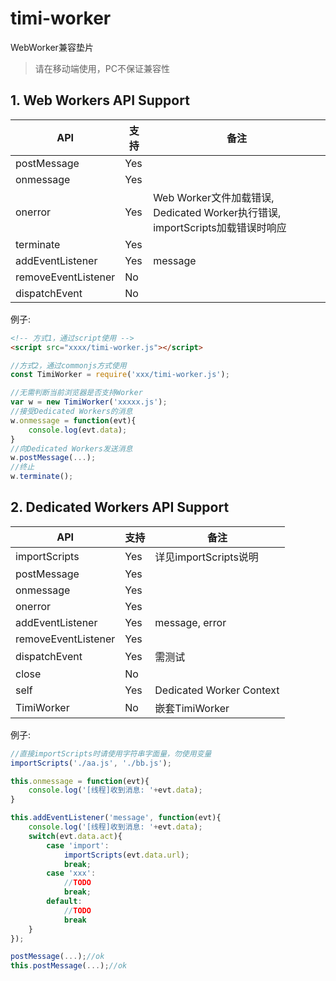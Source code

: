 # timi-worker
WebWorker兼容垫片
>请在移动端使用，PC不保证兼容性

## 1. Web Workers API Support

| API | 支持 | 备注 |
|---|---|---|
|postMessage|Yes||
|onmessage|Yes||
|onerror|Yes|Web Worker文件加载错误, Dedicated Worker执行错误, importScripts加载错误时响应|
|terminate|Yes||
|addEventListener|Yes|message|
|removeEventListener|No||
|dispatchEvent|No||

例子:
```html
<!-- 方式1，通过script使用 -->
<script src="xxxx/timi-worker.js"></script>
```
```javascript
//方式2，通过commonjs方式使用
const TimiWorker = require('xxx/timi-worker.js');
```
```javascript
//无需判断当前浏览器是否支持Worker
var w = new TimiWorker('xxxxx.js');
//接受Dedicated Workers的消息
w.onmessage = function(evt){
    console.log(evt.data);
}
//向Dedicated Workers发送消息
w.postMessage(...);
//终止
w.terminate();
```

## 2. Dedicated Workers API Support

| API | 支持 | 备注 |
|---|---|---|
|importScripts|Yes|详见importScripts说明|
|postMessage|Yes||
|onmessage|Yes||
|onerror|Yes||
|addEventListener|Yes|message, error|
|removeEventListener|Yes||
|dispatchEvent|Yes|需测试|
|close|No||
|self|Yes|Dedicated Worker Context|
|TimiWorker|No|嵌套TimiWorker|

例子:
```javascript
//直接importScripts时请使用字符串字面量，勿使用变量
importScripts('./aa.js', './bb.js');

this.onmessage = function(evt){
    console.log('[线程]收到消息: '+evt.data);
}

this.addEventListener('message', function(evt){
    console.log('[线程]收到消息: '+evt.data);
    switch(evt.data.act){
        case 'import':
            importScripts(evt.data.url);
            break;
        case 'xxx':
            //TODO
            break;
        default:
            //TODO
            break
    }
});

postMessage(...);//ok
this.postMessage(...);//ok
```